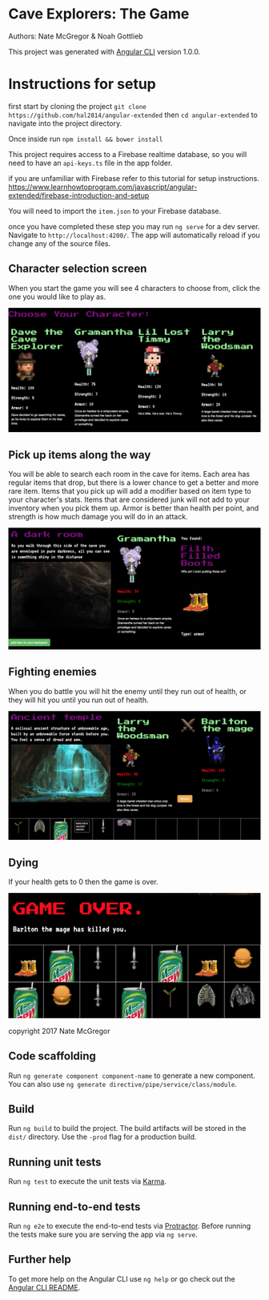 # Cave Explorers: The Game

Authors: Nate McGregor & Noah Gottlieb

This project was generated with [Angular CLI](https://github.com/angular/angular-cli) version 1.0.0.

# Instructions for setup

first start by cloning the project `git clone https://github.com/hal2814/angular-extended` then `cd angular-extended` to navigate into the project directory.

Once inside run  `npm install && bower install`

This project requires access to a Firebase realtime database, so you will need to have an `api-keys.ts` file in the app folder.

if you are unfamiliar with Firebase refer to this tutorial for setup instructions. https://www.learnhowtoprogram.com/javascript/angular-extended/firebase-introduction-and-setup

You will need to import the `item.json` to your Firebase database.

once you have completed these step you may run `ng serve` for a dev server. Navigate to `http://localhost:4200/`. The app will automatically reload if you change any of the source files.

## Character selection screen

When you start the game you will see 4 characters to choose from, click the one you would like to play as.

![alt text](img/screen3.png)

## Pick up items along the way

You will be able to search each room in the cave for items. Each area has regular items that drop, but there is a lower chance to get a better and more rare item. Items that you pick up will add a modifier based on item type to your character's stats. Items that are considered junk will not add to your inventory when you pick them up. Armor is better than health per point, and strength is how much damage you will do in an attack.

![alt text](img/screen4.png)

## Fighting enemies

When you do battle you will hit the enemy until they run out of health, or they will hit you until you run out of health.

![alt text](img/screen1.png)

## Dying

If your health gets to 0 then the game is over.

![alt text](img/screendeath.png)


copyright 2017 Nate McGregor


## Code scaffolding

Run `ng generate component component-name` to generate a new component. You can also use `ng generate directive/pipe/service/class/module`.

## Build

Run `ng build` to build the project. The build artifacts will be stored in the `dist/` directory. Use the `-prod` flag for a production build.

## Running unit tests

Run `ng test` to execute the unit tests via [Karma](https://karma-runner.github.io).

## Running end-to-end tests

Run `ng e2e` to execute the end-to-end tests via [Protractor](http://www.protractortest.org/).
Before running the tests make sure you are serving the app via `ng serve`.

## Further help

To get more help on the Angular CLI use `ng help` or go check out the [Angular CLI README](https://github.com/angular/angular-cli/blob/master/README.md).
